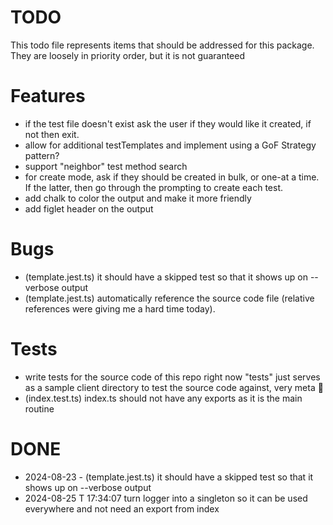 
# TODO

This todo file represents items that should be addressed for this package. They are loosely in priority order, but it is not guaranteed

# Features

- if the test file doesn't exist ask the user if they would like it created, if not then exit.
- allow for additional testTemplates and implement using a GoF Strategy pattern?
- support "neighbor" test method search
- for create mode, ask if they should be created in bulk, or one-at a time. If the latter, then go through the prompting to create each test.
- add chalk to color the output and make it more friendly
- add figlet header on the output

# Bugs

- (template.jest.ts) it should have a skipped test so that it shows up on --verbose output
- (template.jest.ts) automatically reference the source code file (relative references were giving me a hard time today).

# Tests

- write tests for the source code of this repo right now "tests" just serves as a sample client directory to test the source code against, very meta 🤣
- (index.test.ts) index.ts should not have any exports as it is the main routine


# DONE

-  2024-08-23 - (template.jest.ts) it should have a skipped test so that it shows up on --verbose output
-  2024-08-25 T 17:34:07 turn logger into a singleton so it can be used everywhere and not need an export from index
